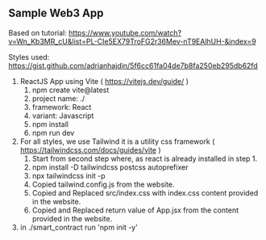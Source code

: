 Sample Web3 App
---------------
Based on tutorial: https://www.youtube.com/watch?v=Wn_Kb3MR_cU&list=PL-CIe5EX79TroFG2r36Mev-nT9EAlhUH-&index=9

Styles used: https://gist.github.com/adrianhajdin/5f6cc61fa04de7b8fa250eb295db62fd

1. ReactJS App using Vite ( https://vitejs.dev/guide/ )
    1. npm create vite@latest
    2. project name: ./
    3. framework: React
    4. variant: Javascript
    5. npm install
    6. npm run dev
2. For all styles, we use Tailwind it is a utility css framework ( https://tailwindcss.com/docs/guides/vite )
    1. Start from second step where, as react is already installed in step 1.
    2. npm install -D tailwindcss postcss autoprefixer
    3. npx tailwindcss init -p
    4. Copied tailwind.config.js from the website.
    5. Copied and Replaced src/index.css with index.css content provided in the website.
    6. Copied and Replaced return value of App.jsx from the content provided in the website.
3. in ./smart_contract run 'npm init -y'


